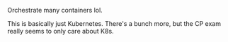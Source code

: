 Orchestrate many containers lol.

This is basically just Kubernetes. There's a bunch more, but the CP exam really seems to only care about K8s.